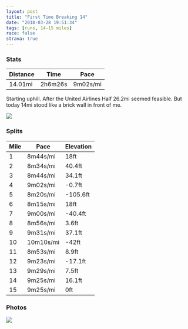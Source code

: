 ```yaml
---
layout: post
title: "First Time Breaking 14"
date: "2018-03-28 19:51:34"
tags: [runs, 14-15 miles]
race: false
strava: true
---
```


### Stats

| Distance | Time | Pace |
|----------|------|------|
|14.01mi|2h6m26s|9m02s/mi|

Starting uphill. After the United Airlines Half 26.2mi seemed feasible. But today 14mi stood like a brick wall in front of me.

<img src='https://maps.googleapis.com/maps/api/staticmap?maptype=roadmap&path=enc:k{hwFzmcbMb[cGfg@pCbUrt@wIhkEsPzjA^tU_FnAiFsAccAxo@{F|GoZxKiNrIoFUsAdDcNpEtAr@[kEqAlA_@yAyAjCzAwDJiJoNZiAyJxAkD~LL|@yAvBs{AyJmhAwn@hq@uAdFkM_AiA~HiCv@{h@zgC~Rov@\kCmBmAFkEe_@gKgv@mIwFtBaGrHDtBgFp@wDrIeHzVbPfL}EnOyEmClEfDOgBuDcA`C`DdAEQqAyDkA&key=AIzaSyC1MId7bFpkLXNAaYhBSTb8jLyiSqzbDtM&size=800x800&markers=color:yellow|label:S|40.68294,-73.9147&markers=color:green|label:F|40.73429999999999,-73.98404999999998'>

### Splits

| Mile | Pace | Elevation |
|------|------|-----------|
|1|8m44s/mi|18ft|
|2|8m34s/mi|40.4ft|
|3|8m44s/mi|34.1ft|
|4|9m02s/mi|-0.7ft|
|5|8m20s/mi|-105.6ft|
|6|8m15s/mi|18ft|
|7|9m00s/mi|-40.4ft|
|8|8m56s/mi|3.6ft|
|9|9m31s/mi|37.1ft|
|10|10m10s/mi|-42ft|
|11|8m53s/mi|8.9ft|
|12|9m23s/mi|-17.1ft|
|13|9m29s/mi|7.5ft|
|14|9m25s/mi|16.1ft|
|15|9m25s/mi|0ft|

### Photos
<img src='https://dgtzuqphqg23d.cloudfront.net/Xgpq1D8yXq7vntT885QtzklYjqnPlFkNK2mQeISk6ek-701x768.jpg'>
